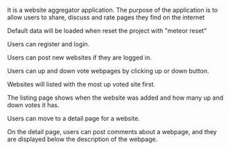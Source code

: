 It is  a website aggregator application. 
The purpose of the application is to allow users to share, discuss and rate pages they find on the internet

Default data will be loaded when reset the project with "meteor reset"

Users can register and login.

Users can post new websites if they are logged in.

Users can up and down vote webpages by clicking up or down button.

Websites will listed with the most up voted site first.

The listing page shows when the website was added and how many up and down votes it has.

Users can move to a detail page for a website.

On the detail page, users can post comments about a webpage, and they are displayed below the description of the webpage.
